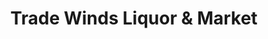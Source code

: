 ---
title: "Trade Winds Liquor & Market"
url: /detroit/trade-winds-liquor-und-market/
shop: Spirituosen
---